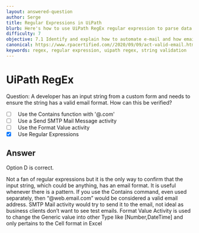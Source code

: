 ```yaml
---
layout: answered-question
author: Serge
title: Regular Expressions in UiPath
blurb: Here's how to use UiPath RegEx regular expression to parse data and validate fields.
difficulty: 7
objective: 7.1 Identify and explain how to automate e-mail and how email automation is helpful
canonical: https://www.rpacertified.com//2020/09/09/act-valid-email.html
keywords: regex, regular expression, uipath regex, string validation
---
```


<h1>UiPath RegEx</h1>

Question:  A developer has an input string from a custom form and needs to ensure the string has a valid email format. How can this be verified?

 - [ ] &nbsp;  Use the Contains function with '@.com'
 - [ ] &nbsp;  Use a Send SMTP Mail Message activity
 - [ ] &nbsp;  Use the Format Value activity
 - [X] &nbsp;  Use Regular Expressions

## Answer

Option D is correct.

Not a fan of regular expressions but it is the only way to confirm that the input string, which could be anything, has an email format.  It is useful whenever there is a pattern.  If you use the Contains command, even used separately, then “@web.email.com” would be considered a valid email address. SMTP Mail activity would try to send it to the email, not ideal as business clients don’t want to see test emails.  Format Value Activity is used to change the Generic value into other Type like [Number,DateTime] and only pertains to the Cell format in Excel

